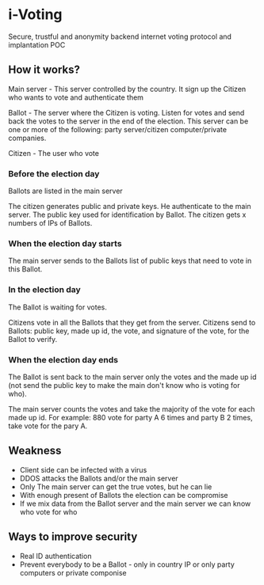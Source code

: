 # i-Voting

Secure, trustful and anonymity backend internet voting protocol and implantation POC

## How it works?

Main server - This server controlled by the country. It sign up the Citizen who wants to vote and authenticate them

Ballot - The server where the Citizen is voting. Listen for votes and send back the votes to the server in the end of the election. This server can be one or more of the following: party server/citizen computer/private companies.   

Citizen - The user who vote

### Before the election day

Ballots are listed in the main server

The citizen generates public and private keys. He authenticate to the main server. The public key used for identification by Ballot. The citizen gets x numbers of IPs of Ballots.

### When the election day starts

The main server sends to the Ballots list of public keys that need to vote in this Ballot.

### In the election day

The Ballot is waiting for votes.

Citizens vote in all the Ballots that they get from the server. Citizens send to Ballots: public key, made up id, the vote, and signature of the vote, for the Ballot to verify. 

### When the election day ends

The Ballot is sent back to the main server only the votes and the made up id (not send the public key to make the main don't know who is voting for who).

The main server counts the votes and take the majority of the vote for each made up id. For example: 880 vote for party A 6 times and party B 2 times, take vote for the pary A. 


## Weakness

* Client side can be infected with a virus
* DDOS attacks the Ballots and/or the main server
* Only The main server can get the true votes, but he can lie 
* With enough present of Ballots the election can be compromise
* If we mix data from the Ballot server and the main server we can know who vote for who 

## Ways to improve security

* Real ID authentication
* Prevent everybody to be a Ballot - only in country IP or only party computers or private componise
